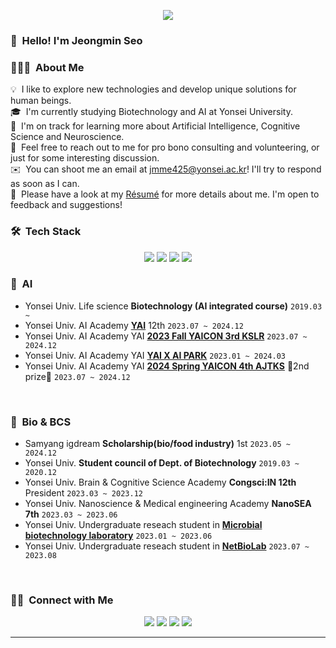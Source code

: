 <p align='center'>
    <img src="https://capsule-render.vercel.app/api?type=waving&color=auto&height=300&section=header&text=Jeongmin%20Seo&fontSize=90&animation=fadeIn&fontAlignY=38&desc=I'm%20interested%20in%20BCS%20and%20AI&descAlignY=51&descAlign=62"/>
</p>

### 👋 &nbsp;Hello! I'm Jeongmin Seo</h2>

### 👨🏻‍💻 &nbsp;About Me
💡 &nbsp;I like to explore new technologies and develop unique solutions for human beings.\
🎓 &nbsp;I'm currently studying Biotechnology and AI at Yonsei University.\
🌱 &nbsp;I'm on track for learning more about Artificial Intelligence, Cognitive Science and Neuroscience.\
💬 &nbsp;Feel free to reach out to me for pro bono consulting and volunteering, or just for some interesting discussion.\
✉️ &nbsp;You can shoot me an email at jmme425@yonsei.ac.kr! I'll try to respond as soon as I can.\
📄 &nbsp;Please have a look at my [Résumé]() for more details about me. I'm open to feedback and suggestions!

### 🛠 &nbsp;Tech Stack
<p align="center">
  <a href="https://www.tensorflow.org"target="blank">
    <img src="https://img.shields.io/badge/TensorFlow-%23FF6F00?style=for-the-badge&logo=TensorFlow&logoColor=white"/></a>
  <a href="https://pytorch.org"target="blank">
    <img src="https://img.shields.io/badge/PyTorch-%23EE4C2C?style=for-the-badge&logo=PyTorch&logoColor=white"/></a>
  <a href="https://www.python.org/"target="blank">
    <img src="https://img.shields.io/badge/Python-3776AB?style=for-the-badge&logo=python&logoColor=white"/></a>
  <a href="https://www.r-project.org/"target="blank">
    <img src="https://img.shields.io/badge/R-276DC3?style=for-the-badge&logo=r&logoColor=white"/></a>
</p>

### 🔎 &nbsp;AI
  - Yonsei Univ. Life science **Biotechnology (AI integrated course)** `2019.03 ~`
  - Yonsei Univ. AI Academy **[YAI](https://github.com/yonsei-YAI)** 12th `2023.07 ~ 2024.12`
  - Yonsei Univ. AI Academy YAI **[2023 Fall YAICON 3rd KSLR](https://github.com/yonsei-YAI)** `2023.07 ~ 2024.12`
  - Yonsei Univ. AI Academy YAI **[YAI X AI PARK](https://github.com/yonsei-YAI)** `2023.01 ~ 2024.03`
  - Yonsei Univ. AI Academy YAI **[2024 Spring YAICON 4th AJTKS](https://github.com/yonsei-YAI)** 🥈2nd prize🥈 `2023.07 ~ 2024.12`
<br>

### 🧪 &nbsp;Bio & BCS 
  - Samyang igdream **Scholarship(bio/food industry)** 1st `2023.05 ~ 2024.12`
  - Yonsei Univ. **Student council of Dept. of Biotechnology** `2019.03 ~ 2020.12`
  - Yonsei Univ. Brain & Cognitive Science Academy **Congsci:IN 12th** President `2023.03 ~ 2023.12`
  - Yonsei Univ. Nanoscience & Medical engineering Academy **NanoSEA 7th** `2023.03 ~ 2023.06`
  - Yonsei Univ. Undergraduate reseach student in **[Microbial biotechnology laboratory](http://www.bahnlab.com/)** `2023.01 ~ 2023.06`
  - Yonsei Univ. Undergraduate reseach student in **[NetBioLab](https://netbiolab.org/w/Welcome)** `2023.07 ~ 2023.08`
<br>

### 🤝🏻 &nbsp;Connect with Me

<p align="center">
<a href="https://www.tensorflow.org"target="blank">
    <img src="https://img.shields.io/badge/GitHub-100000?style=for-the-badge&logo=github&logoColor=white"/></a>
<a href="https://www.linkedin.com/in/jeongmin-seo-4716822b3?utm_source=share&utm_campaign=share_via&utm_content=profile&utm_medium=ios_app"target="blank">
    <img src="https://img.shields.io/badge/LinkedIn-0077B5?style=for-the-badge&logo=linkedin&logoColor=white"/></a>
<a href="https://www.instagram.com/jmin.se0?igsh=Njc3NW1mczYyMGJi&utm_source=qr"target="blank">
    <img src="https://img.shields.io/badge/Instagram-E4405F?style=for-the-badge&logo=instagram&logoColor=white"/></a>
<a href="jmme425@yonsei.ac.kr"target="blank">
    <img src="https://img.shields.io/badge/Gmail-D14836?style=for-the-badge&logo=gmail&logoColor=white"/></a>
</p>

-----

